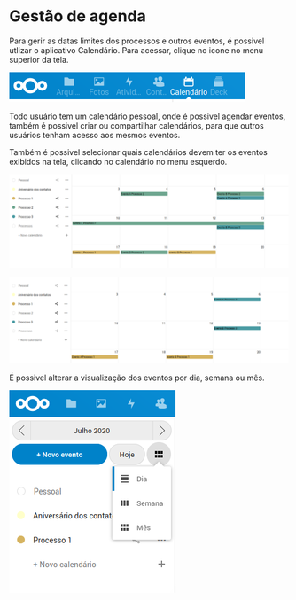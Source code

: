 # Gestão de agenda

Para gerir as datas limites dos processos e outros eventos, é possivel utlizar o aplicativo Calendário. Para acessar, clique no icone no menu superior da tela.

![Icone do Calendário](./imagens/gestao-agenda/icone-agenda.png)

Todo usuário tem um calendário pessoal, onde é possivel agendar eventos, também é possivel criar ou compartilhar calendários, para que outros usuários tenham acesso aos mesmos eventos.

Também é possivel selecionar quais calendários devem ter os eventos exibidos na tela, clicando no calendário no menu esquerdo.

![Calendário Ativo](./imagens/gestao-agenda/calendario-ativo.png)

![Calendário Inativo](./imagens/gestao-agenda/calendario-inativo.png)

É possivel alterar a visualização dos eventos por dia, semana ou mês.

![Alterar Visualização](./imagens/gestao-agenda/alterar-visualizacao.png)